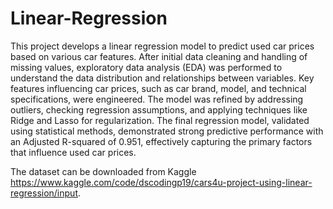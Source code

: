 # Linear-Regression
This project develops a linear regression model to predict used car prices based on various car features. After initial data cleaning and handling of missing values, exploratory data analysis (EDA) was performed to understand the data distribution and relationships between variables. Key features influencing car prices, such as car brand, model, and technical specifications, were engineered. The model was refined by addressing outliers, checking regression assumptions, and applying techniques like Ridge and Lasso for regularization. The final regression model, validated using statistical methods, demonstrated strong predictive performance with an Adjusted R-squared of 0.951, effectively capturing the primary factors that influence used car prices.

The dataset can be downloaded from Kaggle https://www.kaggle.com/code/dscodingp19/cars4u-project-using-linear-regression/input.
